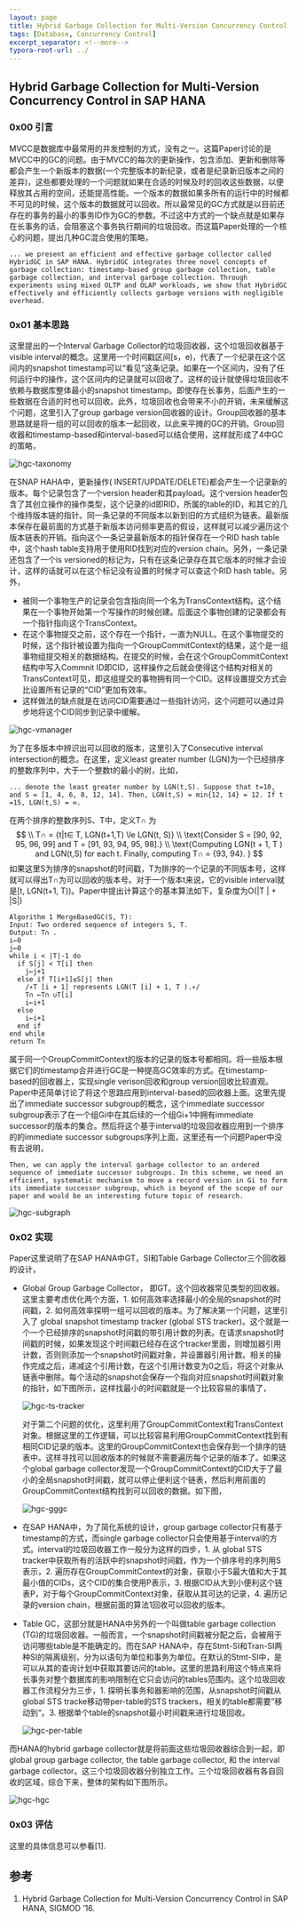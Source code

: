 ```yaml
---
layout: page
title: Hybrid Garbage Collection for Multi-Version Concurrency Control in SAP HANA 
tags: [Database, Concurrency Control]
excerpt_separator: <!--more-->
typora-root-url: ../
---
```


## Hybrid Garbage Collection for Multi-Version Concurrency Control in SAP HANA
### 0x00 引言

 MVCC是数据库中最常用的并发控制的方式，没有之一。这篇Paper讨论的是MVCC中的GC的问题。由于MVCC的每次的更新操作，包含添加、更新和删除等都会产生一个新版本的数据(一个完整版本的新纪录，或者是纪录新旧版本之间的差异)，这些都要处理的一个问题就如果在合适的时候及时的回收这些数据，以便释放其占用的空间，还能提高性能。一个版本的数据如果多所有的运行中的时候都不可见的时候，这个版本的数据就可以回收。所以最常见的GC方式就是以目前还存在的事务的最小的事务ID作为GC的参数。不过这中方式的一个缺点就是如果存在长事务的话，会阻塞这个事务执行期间的垃圾回收。而这篇Paper处理的一个核心的问题，提出几种GC混合使用的策略，

```
... we present an efficient and effective garbage collector called HybridGC in SAP HANA. HybridGC integrates three novel concepts of garbage collection: timestamp-based group garbage collection, table garbage collection, and interval garbage collection. Through experiments using mixed OLTP and OLAP workloads, we show that HybridGC effectively and efficiently collects garbage versions with negligible overhead.
```

### 0x01 基本思路

  这里提出的一个Interval Garbage Collector的垃圾回收器，这个垃圾回收器基于visible interval的概念。这里用一个时间戳区间[s，e)，代表了一个纪录在这个区间内的snapshot timestamp可以“看见”这条记录。如果在一个区间内，没有了任何运行中的操作，这个区间内的记录就可以回收了。这样的设计就使得垃圾回收不依赖与数据库整体最小的snapshot timestamp。即使存在长事务，后面产生的一些数据在合适的时也可以回收。此外，垃圾回收也会带来不小的开销，未来缓解这个问题，这里引入了group garbage version回收器的设计。Group回收器的基本思路就是将一组的可以回收的版本一起回收，以此来平摊的GC的开销。Group回收器和timestamp-based和interval-based可以结合使用，这样就形成了4中GC的策略，

![hgc-taxonomy](/assets/img/hgc-taxonomy.png)

 在SNAP HAHA中，更新操作( INSERT/UPDATE/DELETE)都会产生一个记录新的版本。每个记录包含了一个version header和其payload。这个version header包含了其创立操作的操作类型，这个记录的id即RID，所属的table的ID，和其它的几个维持版本链的指针。同一条记录的不同版本以新到旧的方式组织为链表。最新版本保存在最前面的方式基于新版本访问频率更高的假设，这样就可以减少遍历这个版本链表的开销。指向这个一条记录最新版本的指针保存在一个RID hash table中，这个hash table支持用于使用RID找到对应的version chain。另外，一条记录还包含了一个is versioned的标记为，只有在这条记录存在其它版本的时候才会设计，这样的话就可以在这个标记没有设置的时候才可以查这个RID hash table。另外，

* 被同一个事物生产的记录会包含指向同一个名为TransContext结构。这个结果在一个事物开始第一个写操作的时候创建。后面这个事物创建的记录都会有一个指针指向这个TransContext。
* 在这个事物提交之前，这个存在一个指针，一直为NULL。在这个事物提交的时候，这个指针被设置为指向一个GroupCommitContext的结果，这个是一组事物组提交相关的数据结构。在提交的时候，会在这个GroupCommitContext结构中写入Commnit ID即CID，这样操作之后就会使得这个结构对相关的TransContext可见，即这组提交的事物拥有同一个CID。这样设置提交方式会比设置所有记录的“CID”更加有效率。
* 这样做法的缺点就是在访问CID需要通过一些指针访问，这个问题可以通过异步地将这个CID同步到记录中缓解。

![hgc-vmanager](/assets/img/hgc-vmanager.png)

为了在多版本中辨识出可以回收的版本，这里引入了Consecutive interval intersection的概念。在这里，定义least greater number (LGN)为一个已经排序的整数序列中，大于一个整数t的最小的树，比如，

```
... denote the least greater number by LGN(t,S). Suppose that t=10, and S = [1, 4, 6, 8, 12, 14]. Then, LGN(t,S) = min{12, 14} = 12. If t =15, LGN(t,S) = ∞.
```

在两个排序的整数序列S、T中，定义T∩ 为
$$
\\ T∩  = {t|t∈ T, LGN(t+1,T) \le LGN(t, S)} \\
\text{Consider S = [90, 92, 95, 96, 99] and T = [91, 93, 94, 95, 98].}  \\
\text{Computing LGN(t + 1, T ) and LGN(t,S) for each t. Finally, computing T∩ = {93, 94}.
}
$$
 如果这里S为排序的snapshot的时间戳，T为排序的一个记录的不同版本号，这样就可以得出T∩为可以回收的版本号。对于一个版本t来说，它的visible interval就是[t, LGN(t+1, T))。Paper中提出计算这个的基本算法如下，复杂度为O(|T | + |S|)

```
Algorithm 1 MergeBasedGC(S, T):
Input: Two ordered sequence of integers S, T. 
Output: T∩ .
i←0
j←0 
while i < |T|-1 do
  if S[j] < T[i] then 
    j←j+1
  else if T[i+1]≤S[j] then
    /∗T [i + 1] represents LGN(T [i] + 1, T ).∗/
    T∩ ←T∩ ∪T[i]
    i←i+1 
  else
    i←i+1 
  end if
end while 
return T∩
```

 属于同一个GroupCommitContext的版本的记录的版本号都相同。将一些版本根据它们的timestamp合并进行GC是一种提高GC效率的方式。在timestamp-based的回收器上，实现single verison回收和group version回收比较直观。Paper中还简单讨论了将这个思路应用到interval-based的回收器上面。这里先提出了immediate successor subgroup的概念，这个immediate successor subgroup表示了在一个组Gi中在其后续的一个组Gi+1中拥有immediate successor的版本的集合。然后将这个基于interval的垃圾回收器应用到一个排序的的immediate successor subgroups序列上面，这里还有一个问题Paper中没有去说明，

```
Then, we can apply the interval garbage collector to an ordered sequence of immediate successor subgroups. In this scheme, we need an efficient, systematic mechanism to move a record version in Gi to form its immediate successor subgroup, which is beyond of the scope of our paper and would be an interesting future topic of research.
```

![hgc-subgraph](/assets/img/hgc-subgraph.png)

### 0x02 实现

 Paper这里说明了在SAP HANA中GT，SI和Table Garbage Collector三个回收器的设计，

* Global Group Garbage Collector， 即GT。这个回收器常见类型的回收器。这里主要考虑优化两个方面，1. 如何高效率选择最小的全局的snapshot的时间戳，2. 如何高效率探明一组可以回收的版本。为了解决第一个问题，这里引入了 global snapshot timestamp tracker (global STS tracker)。这个就是一个一个已经排序的snapshot时间戳的带引用计数的列表。在请求snapshot时间戳的时候，如果发现这个时间戳已经存在这个tracker里面，则增加器引用计数，否则则添加一个snapshot时间戳对象，并设置器引用计数。相关的操作完成之后，递减这个引用计数，在这个引用计数变为0之后，将这个对象从链表中删除。每个活动的snapshot会保存一个指向对应snapshot时间戳对象的指针，如下图所示，这样找最小的时间戳就是一个比较容易的事情了，

  ![hgc-ts-tracker](/assets/img/hgc-ts-tracker.png)

  对于第二个问题的优化，这里利用了GroupCommitContext和TransContext对象。根据这里的工作逻辑，可以比较容易利用GroupCommitContext找到有相同CID记录的版本。这里的GroupCommitContext也会保存到一个排序的链表中。这样寻找可以回收版本的时候就不需要遍历每个记录的版本了。如果这个global garbage collector发现一个GroupCommitContext的CID大于了最小的全局snapshot时间戳，就可以停止便利这个链表，然后利用前面的GroupCommitContext结构找到可以回收的数据。如下图，

  ![hgc-gggc](/assets/img/hgc-gggc.png)

* 在SAP HANA中，为了简化系统的设计，group garbage collector只有基于timestamp的方式，而single garbage collector只会使用基于interval的方式。interval的垃圾回收器工作一般分为这样的四步，1. 从 global STS tracker中获取所有的活跃中的snapshot时间戳，作为一个排序号的序列用S表示，2. 遍历存在GroupCommitContext的对象，获取小于S最大值和大于其最小值的CIDs，这个CID的集合使用P表示，3. 根据CID从大到小便利这个链表P，对于每个GroupCommitContext对象，获取从其可达的记录，4. 遍历记录的version chain，根据前面的算法1回收可以回收的版本。

* Table GC，这部分就是HANA中另外的一个叫做table garbage collection (TG)的垃圾回收器。一般而言，一个snapshot时间戳被分配之后，会被用于访问哪些table是不能确定的。而在SAP HANA中，存在Stmt-SI和Tran-SI两种SI的隔离级别，分为以语句为单位和事务为单位。在默认的Stmt-SI中，是可以从其的查询计划中获取其要访问的table。这里的思路利用这个特点来将长事务对整个数据库的影响限制在它只会访问的tables范围内。这个垃圾回收器工作流程分为三步，1. 探明长事务和器影响的范围，从snapshot时间戳从global STS tracke移动带per-table的STS trackers，相关的table都需要”移动到“。3. 根据单个table的snapshot最小时间戳来进行垃圾回收。

  ![hgc-per-table](/assets/img/hgc-per-table.png)

而HANA的hybrid garbage collector就是将前面这些垃圾回收器综合到一起，即global group garbage collector, the table garbage collector, 和 the interval garbage collector。这三个垃圾回收器分别独立工作。三个垃圾回收器有各自回收的区域，综合下来，整体的架构如下图所示。

![hgc-hgc](/assets/img/hgc-hgc.png)

### 0x03 评估

 这里的具体信息可以参看[1].

## 参考

1. Hybrid Garbage Collection for Multi-Version Concurrency Control in SAP HANA,  SIGMOD ’16.